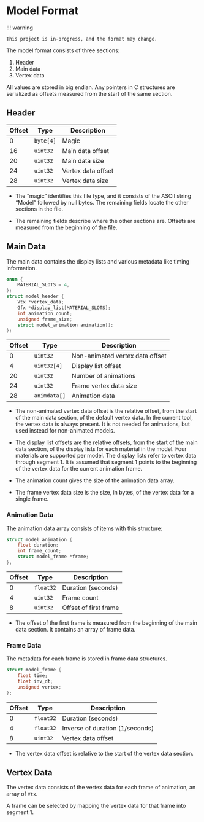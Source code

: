 # Model Format

!!! warning

    This project is in-progress, and the format may change.

The model format consists of three sections:

1. Header
1. Main data
1. Vertex data

All values are stored in big endian. Any pointers in C structures are serialized as offsets measured from the start of the same section.

## Header

| Offset | Type      | Description        |
| ------ | --------- | ------------------ |
| 0      | `byte[4]` | Magic              |
| 16     | `uint32`  | Main data offset   |
| 20     | `uint32`  | Main data size     |
| 24     | `uint32`  | Vertex data offset |
| 28     | `uint32`  | Vertex data size   |

- The “magic” identifies this file type, and it consists of the ASCII string “Model” followed by null bytes. The remaining fields locate the other sections in the file.

- The remaining fields describe where the other sections are. Offsets are measured from the beginning of the file.

## Main Data

The main data contains the display lists and various metadata like timing information.

```c
enum {
    MATERIAL_SLOTS = 4,
};
struct model_header {
    Vtx *vertex_data;
    Gfx *display_list[MATERIAL_SLOTS];
    int animation_count;
    unsigned frame_size;
    struct model_animation animation[];
};
```

| Offset | Type         | Description                     |
| ------ | ------------ | ------------------------------- |
| 0      | `uint32`     | Non-animated vertex data offset |
| 4      | `uint32[4]`  | Display list offset             |
| 20     | `uint32`     | Number of animations            |
| 24     | `uint32`     | Frame vertex data size          |
| 28     | `animdata[]` | Animation data                  |

- The non-animated vertex data offset is the relative offset, from the start of the main data section, of the default vertex data. In the current tool, the vertex data is always present. It is not needed for animations, but used instead for non-animated models.

- The display list offsets are the relative offsets, from the start of the main data section, of the display lists for each material in the model. Four materials are supported per model. The display lists refer to vertex data through segment 1. It is assumed that segment 1 points to the beginning of the vertex data for the current animation frame.

- The animation count gives the size of the animation data array.

- The frame vertex data size is the size, in bytes, of the vertex data for a single frame.

### Animation Data

The animation data array consists of items with this structure:

```c
struct model_animation {
    float duration;
    int frame_count;
    struct model_frame *frame;
};
```

| Offset | Type      | Description           |
| ------ | --------- | --------------------- |
| 0      | `float32` | Duration (seconds)    |
| 4      | `uint32`  | Frame count           |
| 8      | `uint32`  | Offset of first frame |

- The offset of the first frame is measured from the beginning of the main data section. It contains an array of frame data.

### Frame Data

The metadata for each frame is stored in frame data structures.

```c
struct model_frame {
    float time;
    float inv_dt;
    unsigned vertex;
};
```

| Offset | Type      | Description                     |
| ------ | --------- | ------------------------------- |
| 0      | `float32` | Duration (seconds)              |
| 4      | `float32` | Inverse of duration (1/seconds) |
| 8      | `uint32`  | Vertex data offset              |

- The vertex data offset is relative to the start of the vertex data section.

## Vertex Data

The vertex data consists of the vertex data for each frame of animation, an array of `Vtx`.

A frame can be selected by mapping the vertex data for that frame into segment 1.
